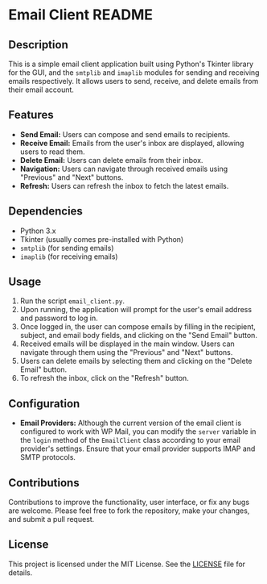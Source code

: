 # Email Client README

## Description
This is a simple email client application built using Python's Tkinter library for the GUI, and the `smtplib` and `imaplib` modules for sending and receiving emails respectively. It allows users to send, receive, and delete emails from their email account.

## Features
- **Send Email:** Users can compose and send emails to recipients.
- **Receive Email:** Emails from the user's inbox are displayed, allowing users to read them.
- **Delete Email:** Users can delete emails from their inbox.
- **Navigation:** Users can navigate through received emails using "Previous" and "Next" buttons.
- **Refresh:** Users can refresh the inbox to fetch the latest emails.

## Dependencies
- Python 3.x
- Tkinter (usually comes pre-installed with Python)
- `smtplib` (for sending emails)
- `imaplib` (for receiving emails)

## Usage
1. Run the script `email_client.py`.
2. Upon running, the application will prompt for the user's email address and password to log in.
3. Once logged in, the user can compose emails by filling in the recipient, subject, and email body fields, and clicking on the "Send Email" button.
4. Received emails will be displayed in the main window. Users can navigate through them using the "Previous" and "Next" buttons.
5. Users can delete emails by selecting them and clicking on the "Delete Email" button.
6. To refresh the inbox, click on the "Refresh" button.

## Configuration
- **Email Providers:** Although the current version of the email client is configured to work with WP Mail, you can modify the `server` variable in the `login` method of the `EmailClient` class according to your email provider's settings. Ensure that your email provider supports IMAP and SMTP protocols.

## Contributions
Contributions to improve the functionality, user interface, or fix any bugs are welcome. Please feel free to fork the repository, make your changes, and submit a pull request.

## License
This project is licensed under the MIT License. See the [LICENSE](LICENSE) file for details.
